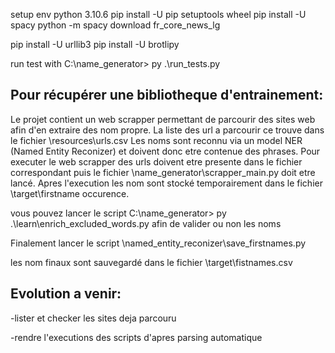 setup env
python 3.10.6
pip install -U pip setuptools wheel
pip install -U spacy
python -m spacy download fr_core_news_lg

pip install -U urllib3 
pip install -U brotlipy

run test with C:\name_generator> py .\run_tests.py 

## Pour récupérer une bibliotheque d'entrainement:
Le projet contient un web scrapper permettant de parcourir des sites web afin d'en extraire des nom propre.
La liste des url a parcourir ce trouve dans le fichier \resources\urls.csv
Les noms sont reconnu via un model NER (Named Entity Reconizer) et doivent donc etre contenue des phrases.
Pour executer le web scrapper des urls doivent etre presente dans le fichier correspondant puis le fichier \name_generator\scrapper_main.py doit etre lancé.
Apres l'execution les nom sont stocké temporairement dans le fichier \target\firstname occurence.

vous pouvez lancer le script C:\name_generator> py .\learn\enrich_excluded_words.py afin de valider ou non les noms

Finalement lancer le script \named_entity_reconizer\save_firstnames.py

les nom finaux sont sauvegardé dans le fichier \target\fistnames.csv


## Evolution a venir:

-lister et checker les sites deja parcouru

-rendre l'executions des scripts d'apres parsing automatique
